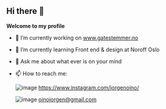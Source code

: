 ## Hi there 👋

 

**Welcome to my profile**

- 🔭 I’m currently working on  www.gatestemmer.no
- 🌱 I’m currently learning Front end & design at Noroff Oslo
 
- 💬 Ask me about what ever is on your mind
- 📫 How to reach me:

  
  ![image](https://github.com/joroinnoroff/joroinnoroff/assets/112621392/43493bff-677f-4930-ac45-e7709d9358b0)
  https://www.instagram.com/jorgenoino/

  
  ![image](https://github.com/joroinnoroff/joroinnoroff/assets/112621392/a9ade0e1-bcbb-46f5-9a6a-7011d82b6d42)
  oinojorgen@gmail.com
 
 
